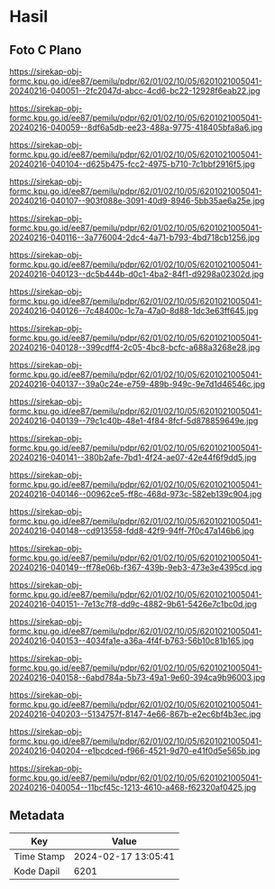 # Hasil

## Foto C Plano

https://sirekap-obj-formc.kpu.go.id/ee87/pemilu/pdpr/62/01/02/10/05/6201021005041-20240216-040051--2fc2047d-abcc-4cd6-bc22-12928f6eab22.jpg

https://sirekap-obj-formc.kpu.go.id/ee87/pemilu/pdpr/62/01/02/10/05/6201021005041-20240216-040059--8df6a5db-ee23-488a-9775-418405bfa8a6.jpg

https://sirekap-obj-formc.kpu.go.id/ee87/pemilu/pdpr/62/01/02/10/05/6201021005041-20240216-040104--d625b475-fcc2-4975-b710-7c1bbf2916f5.jpg

https://sirekap-obj-formc.kpu.go.id/ee87/pemilu/pdpr/62/01/02/10/05/6201021005041-20240216-040107--903f088e-3091-40d9-8946-5bb35ae6a25e.jpg

https://sirekap-obj-formc.kpu.go.id/ee87/pemilu/pdpr/62/01/02/10/05/6201021005041-20240216-040116--3a776004-2dc4-4a71-b793-4bd718cb1256.jpg

https://sirekap-obj-formc.kpu.go.id/ee87/pemilu/pdpr/62/01/02/10/05/6201021005041-20240216-040123--dc5b444b-d0c1-4ba2-84f1-d9298a02302d.jpg

https://sirekap-obj-formc.kpu.go.id/ee87/pemilu/pdpr/62/01/02/10/05/6201021005041-20240216-040126--7c48400c-1c7a-47a0-8d88-1dc3e63ff645.jpg

https://sirekap-obj-formc.kpu.go.id/ee87/pemilu/pdpr/62/01/02/10/05/6201021005041-20240216-040128--399cdff4-2c05-4bc8-bcfc-a688a3268e28.jpg

https://sirekap-obj-formc.kpu.go.id/ee87/pemilu/pdpr/62/01/02/10/05/6201021005041-20240216-040137--39a0c24e-e759-489b-949c-9e7d1d46546c.jpg

https://sirekap-obj-formc.kpu.go.id/ee87/pemilu/pdpr/62/01/02/10/05/6201021005041-20240216-040139--79c1c40b-48e1-4f84-8fcf-5d878859649e.jpg

https://sirekap-obj-formc.kpu.go.id/ee87/pemilu/pdpr/62/01/02/10/05/6201021005041-20240216-040141--380b2afe-7bd1-4f24-ae07-42e44f6f9dd5.jpg

https://sirekap-obj-formc.kpu.go.id/ee87/pemilu/pdpr/62/01/02/10/05/6201021005041-20240216-040146--00962ce5-ff8c-468d-973c-582eb139c904.jpg

https://sirekap-obj-formc.kpu.go.id/ee87/pemilu/pdpr/62/01/02/10/05/6201021005041-20240216-040148--cd913558-fdd8-42f9-94ff-7f0c47a146b6.jpg

https://sirekap-obj-formc.kpu.go.id/ee87/pemilu/pdpr/62/01/02/10/05/6201021005041-20240216-040149--ff78e06b-f367-439b-9eb3-473e3e4395cd.jpg

https://sirekap-obj-formc.kpu.go.id/ee87/pemilu/pdpr/62/01/02/10/05/6201021005041-20240216-040151--7e13c7f8-dd9c-4882-9b61-5426e7c1bc0d.jpg

https://sirekap-obj-formc.kpu.go.id/ee87/pemilu/pdpr/62/01/02/10/05/6201021005041-20240216-040153--4034fa1e-a36a-4f4f-b763-56b10c81b165.jpg

https://sirekap-obj-formc.kpu.go.id/ee87/pemilu/pdpr/62/01/02/10/05/6201021005041-20240216-040158--6abd784a-5b73-49a1-9e60-394ca9b96003.jpg

https://sirekap-obj-formc.kpu.go.id/ee87/pemilu/pdpr/62/01/02/10/05/6201021005041-20240216-040203--5134757f-8147-4e66-867b-e2ec6bf4b3ec.jpg

https://sirekap-obj-formc.kpu.go.id/ee87/pemilu/pdpr/62/01/02/10/05/6201021005041-20240216-040204--e1bcdced-f966-4521-9d70-e41f0d5e565b.jpg

https://sirekap-obj-formc.kpu.go.id/ee87/pemilu/pdpr/62/01/02/10/05/6201021005041-20240216-040054--11bcf45c-1213-4610-a468-f62320af0425.jpg


## Metadata

| Key        | Value               |
| ---------- | ------------------- |
| Time Stamp | 2024-02-17 13:05:41 |
| Kode Dapil | 6201                |



